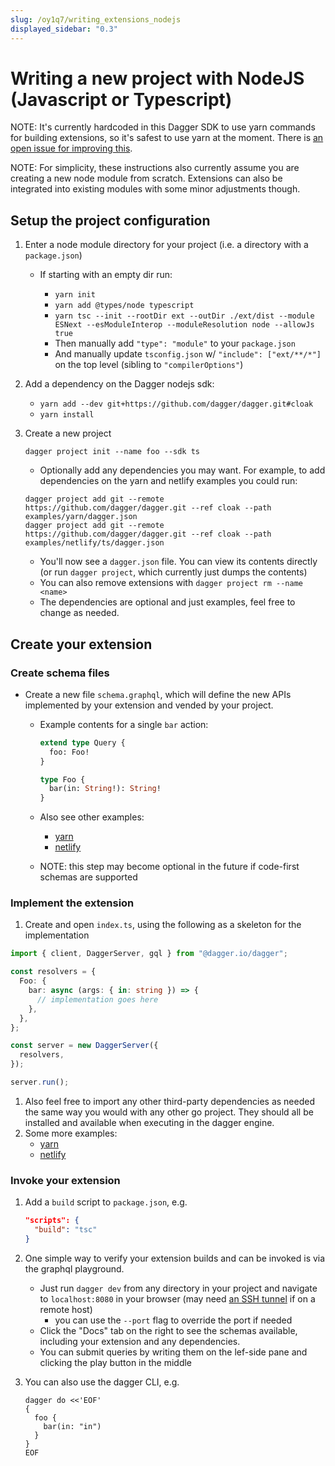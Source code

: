 ```yaml
---
slug: /oy1q7/writing_extensions_nodejs
displayed_sidebar: "0.3"
---
```


# Writing a new project with NodeJS (Javascript or Typescript)

NOTE: It's currently hardcoded in this Dagger SDK to use yarn commands for building extensions, so it's safest to use yarn at the moment. There is [an open issue for improving this](https://github.com/dagger/dagger/issues/3036).

NOTE: For simplicity, these instructions also currently assume you are creating a new node module from scratch. Extensions can also be integrated into existing modules with some minor adjustments though.

## Setup the project configuration

1. Enter a node module directory for your project (i.e. a directory with a `package.json`)

   - If starting with an empty dir run:

     - `yarn init`
     - `yarn add @types/node typescript`
     - `yarn tsc --init --rootDir ext --outDir ./ext/dist --module ESNext --esModuleInterop --moduleResolution node --allowJs true`
     - Then manually add `"type": "module"` to your `package.json`
     - And manually update `tsconfig.json` w/ `"include": ["ext/**/*"]` on the top level (sibling to `"compilerOptions"`)

1. Add a dependency on the Dagger nodejs sdk:

   - `yarn add --dev git+https://github.com/dagger/dagger.git#cloak`
   - `yarn install`

1. Create a new project

   ```console
   dagger project init --name foo --sdk ts
   ```

   - Optionally add any dependencies you may want. For example, to add dependencies on the yarn and netlify examples you could run:

   ```console
   dagger project add git --remote https://github.com/dagger/dagger.git --ref cloak --path examples/yarn/dagger.json
   dagger project add git --remote https://github.com/dagger/dagger.git --ref cloak --path examples/netlify/ts/dagger.json
   ```

   - You'll now see a `dagger.json` file. You can view its contents directly (or run `dagger project`, which currently just dumps the contents)
   - You can also remove extensions with `dagger project rm --name <name>`
   - The dependencies are optional and just examples, feel free to change as needed.

## Create your extension

### Create schema files

- Create a new file `schema.graphql`, which will define the new APIs implemented by your extension and vended by your project.

  - Example contents for a single `bar` action:

    ```graphql
    extend type Query {
      foo: Foo!
    }

    type Foo {
      bar(in: String!): String!
    }
    ```

  - Also see other examples:
    - [yarn](https://github.com/dagger/dagger/blob/cloak/examples/yarn/schema.graphql)
    - [netlify](https://github.com/dagger/dagger/blob/cloak/examples/netlify/ts/schema.graphql)
  - NOTE: this step may become optional in the future if code-first schemas are supported

### Implement the extension

1. Create and open `index.ts`, using the following as a skeleton for the implementation

```typescript
import { client, DaggerServer, gql } from "@dagger.io/dagger";

const resolvers = {
  Foo: {
    bar: async (args: { in: string }) => {
      // implementation goes here
    },
  },
};

const server = new DaggerServer({
  resolvers,
});

server.run();
```

1. Also feel free to import any other third-party dependencies as needed the same way you would with any other go project. They should all be installed and available when executing in the dagger engine.
1. Some more examples:
   - [yarn](https://github.com/dagger/dagger/blob/cloak/examples/yarn/index.ts)
   - [netlify](https://github.com/dagger/dagger/blob/cloak/examples/netlify/ts/index.ts)

### Invoke your extension

1. Add a `build` script to `package.json`, e.g.

   ```json
   "scripts": {
     "build": "tsc"
   }
   ```

1. One simple way to verify your extension builds and can be invoked is via the graphql playground.
   - Just run `dagger dev` from any directory in your project and navigate to `localhost:8080` in your browser (may need [an SSH tunnel](https://www.ssh.com/academy/ssh/tunneling-example) if on a remote host)
     - you can use the `--port` flag to override the port if needed
   - Click the "Docs" tab on the right to see the schemas available, including your extension and any dependencies.
   - You can submit queries by writing them on the lef-side pane and clicking the play button in the middle
1. You can also use the dagger CLI, e.g.

   ```console
   dagger do <<'EOF'
   {
     foo {
       bar(in: "in")
     }
   }
   EOF
   ```
